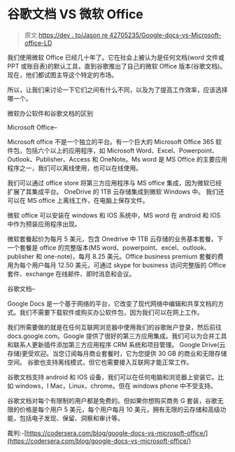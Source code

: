# 谷歌文档 VS 微软 Office

> 原文:[https://dev . to/Jason re 42705235/Google-docs-vs-Microsoft-office-LD](https://dev.to/jasonre42705235/google-docs-vs-microsoft-office-ld)

我们使用微软 Office 已经几十年了。它在社会上被认为是任何文档(word 文件或 PPT 或账目表)的默认工具，直到谷歌推出了自己的微软 Office 版本(谷歌文档)。现在，他们都试图主导这个特定的市场。

所以，让我们来讨论一下它们之间有什么不同，以及为了提高工作效率，应该选择哪一个。

微软办公软件和谷歌文档的区别

Microsoft Office–

Microsoft office 不是一个独立的平台。有一个巨大的 Microsoft Office 365 软件包，包括六个以上的应用程序，如 Microsoft Word、Excel、Powerpoint、Outlook、Publisher、Access 和 OneNote。Ms word 是 MS Office 的主要应用程序之一，我们可以离线使用，也可以在线使用。

我们可以通过 office store 将第三方应用程序与 MS office 集成，因为微软已经扩展了其集成平台。
OneDrive 的 1TB 云存储集成到微软 Windows 中。
我们还可以在 MS office 上离线工作，在电脑上保存文件。

微软 office 可以安装在 windows 和 IOS 系统中，MS word 在 android 和 IOS 中作为预装应用程序出现。

微软套餐起价为每月 5 美元，包含 Onedrive 中 1TB 云存储的业务基本套餐。下一个套餐是 office 的完整版本(MS word、powerpoint、excel、outlook、publisher 和 one-note)，每月 8.25 美元。Office business premium 套餐的费用为每个用户每月 12.50 美元，可通过 skype for business 访问完整版的 Office 套件、exchange 在线邮件、即时消息和会议。

谷歌文档–

Google Docs 是一个基于网络的平台，它改变了现代网络中编辑和共享文档的方式。我们不需要下载软件或购买办公软件包，因为我们可以在网上工作。

我们所需要做的就是在任何互联网浏览器中使用我们的谷歌账户登录，然后前往 docs.google.com。Google 提供了很好的第三方应用集成。我们可以为合并工具和联系人更新插件添加第三方应用程序 CRM 系统和项目管理。
Google Drive(云存储)更受欢迎。当您订阅每月商业套餐时，它为您提供 30 GB 的商业和无限存储空间。
谷歌也支持离线模式，但它也需要接入互联网才能正常工作。

谷歌文档支持 android 和 IOS 设备，我们可以在任何电脑和浏览器上安装它。比如 windows，I Mac，Linux，chrome。但在 windows phone 中不受支持。

谷歌文档对每个有限制的用户都是免费的。但如果你想购买商务 G 套装，谷歌无限的价格是每个用户 5 美元，每个用户每月 10 美元，拥有无限的云存储和高级功能，包括电子发现、保留、洞察和审计等。

裁判:-[https://codersera.com/blog/google-docs-vs-microsoft-office/](https://codersera.com/blog/google-docs-vs-microsoft-office/)